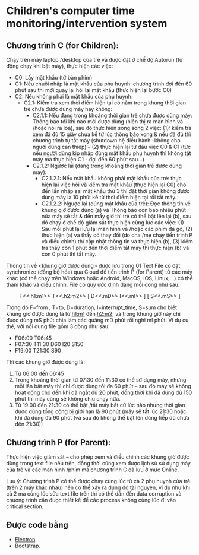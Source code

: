 # Children's computer time monitoring/intervention system

## Chương trình C (for Children): 

Chạy trên máy laptop /desktop của trẻ và được đặt ở chế độ Autorun (tự động chạy khi bật máy), thực hiện các việc:
- C0: Lấy mật khẩu (từ bàn phím)
- C1: Nếu chuỗi nhập là mật khẩu của phụ huynh: chương trình đợi đến 60 phút sau thì mới quay lại hỏi lại mật khẩu (thực hiện lại bước C0)
- C2: Nếu không phải là mật khẩu của phụ huynh:
  - C2.1: Kiểm tra xem thời điểm hiện tại có nằm trong khung thời gian trẻ chưa được dùng máy hay không:
    - C2.1.1: Nếu đang trong khoảng thời gian trẻ chưa được dùng máy: Thông báo tới khi nào mới được dùng (hiển thị ra màn hình và /hoặc nói ra loa), sau đó thực hiện song song 2 việc: (1): kiểm tra xem đã đủ 15 giây chưa kể từ lúc thông báo xong & nếu đã đủ thì chương trình tự tắt máy (shutdown hệ điều hành -không cho người dùng can thiệp) – (2) thực hiện lại từ đầu việc C0 & C1 (tức nếu người dùng kịp nhập đúng mật khẩu phụ huynh thì không tắt máy mà thực hiện C1 - đợi đến 60 phút sau…)
    - C2.1.2: Ngược lại (đang trong khoảng thời gian trẻ được dùng máy):
      - C2.1.2.1: Nếu mật khẩu không phải mật khẩu của trẻ: thực hiện lại việc hỏi và kiểm tra mật khẩu (thực hiện lại C0) cho đến lần nhập sai mật khẩu thứ 3 thì đặt thời gian không được dùng máy là 10 phút kể từ thời điểm hiện tại rồi tắt máy.
      - C2.1.2.2: Ngược lại (đúng mật khẩu của trẻ): Đọc thông tin về khung giờ được dùng (a) và Thông báo còn bao nhiêu phút nữa máy sẽ tắt & đến mấy giờ thì trẻ có thể bật lên lại (b), sau đó chạy ở chế độ giám sát thực hiện cùng lúc các việc: (1) Sau mỗi phút lại lưu lại màn hình và /hoặc các phím đã gõ, (2) thực hiện (a) và thấy có thay đổi (do cha /mẹ chạy tiến trình P và điều chỉnh) thì cập nhật thông tin và thực hiện (b), (3) kiểm tra thấy còn 1 phút đến thời điểm tắt máy thì thực hiện (b) và còn 0 phút thì tắt máy.

Thông tin về <khung giờ được dùng> được lưu trong 01 Text File có đặt synchronize (đồng bộ hóa) qua Cloud để tiến trình P (for Parent) từ các máy khác (có thể chạy trên Windows hoặc Android, MacOS, IOS, Linux,…) có thể tham khảo và điều chỉnh. File có quy ước định dạng mỗi dòng như sau:
<p align="center">
F<<.h1:m1>> T<<.h2:m2>> [ D<<.mD>> I<<.mI>> ] [ S<<.mS>> ]  
</p>

Trong đó F=from , T=to, D=duration, I=interrupt_time, S=sum cho biết khung giờ được dùng là từ <h1:m1> đến <h2:m2>; và trong khung giờ này chỉ được dùng mS phút chia làm các quãng mD phút rồi nghỉ mI phút. Ví dụ cụ thể, với nội dung file gồm 3 dòng như sau:
- F06:00 T06:45
- F07:30 T11:30 D60 I20 S150
- F19:00 T21:30 S90

Thì các khung giờ được dùng là:
1) Từ 06:00 đến 06:45
2) Trong khoảng thời gian từ 07:30 đến 11:30 có thể sử dụng máy, nhưng mỗi lần bật máy thì chỉ được dùng tối đa 60 phút – sau đó máy sẽ không hoạt động cho đến khi đã ngắt đủ 20 phút, đồng thời khi đã dùng đủ 150 phút thì máy cũng sẽ không chịu chạy nữa.
3) Từ 19:00 đến 21:30 có thể bật /tắt máy bất cứ lúc nào nhưng thời gian được dùng tổng cộng bị giới hạn là 90 phút (máy sẽ tắt lúc 21:30 hoặc khi đã dùng đủ 90 phút (và sau đó không thể bật lên dùng tiếp dù chưa đến 21:30)) 

## Chương trình P (for Parent): 

Thực hiện việc giám sát – cho phép xem và điều chỉnh các khung giờ được dùng trong text file nêu trên, đồng thời cũng xem được lịch sử sử dụng máy của trẻ và các màn hình /phím mà chương trình C đã lưu ở mức Online.

Lưu ý: Chương trình P có thể được chạy cùng lúc từ cả 2 phụ huynh của trẻ (trên 2 máy khác nhau) nên có thể xảy ra đụng độ tài nguyên, ví dụ như khi cả 2 mà cùng lúc sửa text file trên thì có thể dẫn đến data corruption và chương trình cần được thiết kế để các process không cùng lúc đi vào critical section.

## Được code bằng

- [Electron](https://www.electronjs.org/).
- [Bootstrap](https://getbootstrap.com/).
